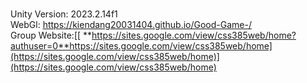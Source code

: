 <br /> Unity Version: 2023.2.14f1
<br /> WebGl: https://kiendang20031404.github.io/Good-Game-/
<br /> Group Website:[[ **https://sites.google.com/view/css385web/home?authuser=0**https://sites.google.com/view/css385web/home](https://sites.google.com/view/css385web/home)](https://sites.google.com/view/css385web/home)
